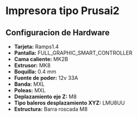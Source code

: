 # Impresora tipo Prusai2

## Configuracion de Hardware

* **Tarjeta:** Ramps1.4 
* **Pantalla:** FULL_GRAPHIC_SMART_CONTROLLER
* **Cama caliente:** MK2B
* **Extrusor:** MK8
* **Boquilla:** 0.4 mm
* **Fuente de poder:** 12v 33A
* **Banda:** MXL
* **Poleas:** MXL
* **Deplazamiento eje Z:** M8
* **Tipo baleros desplazamiento XYZ:** LMU8UU
* **Estructura:** Barra roscada M8

